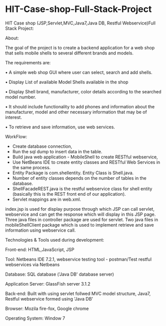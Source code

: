 # HIT-Case-shop-Full-Stack-Project

HIT Case shop (JSP,Servlet,MVC,Java7,Java DB, Restful Webservice)Full Stack Project:

About:

The goal of the project is to create a backend application  for a web shop that sells mobile shells to several different brands and models.

The requirements are:

•	A simple web shop GUI where user can select, search and add shells.

•	Display List of available Model Shells available in the shop

•	Display Shell brand, manufacturer, color details according to the searched model number.

•	It should include functionality to add phones and information about the manufacturer, model and other necessary information that may be of interest.

•	To retrieve and save information, use web services.

WorkFlow: 

- Create database connection, 
- Run the sql dump to insert data in the table. 
- Build java web application - MobileShell to create RESTful webservice, 
- Use NetBeans IDE to create entity classes and RESTful Web Services in the same process.
- Entity Package is com.shellentity. Entity Class is Shell.java.
- Number of entity classes depends on the number of tables in the database.
- ShellFacadeREST.java is the restful webservice class for shell entity (basically this is the REST front end of our application).
- Servlet mappings are in web.xml.

index.jsp is used for display purpose through which JSP can call servlet, webservice and can get the response which will display in this JSP page. 
Three java files in controller package are used for servlet. Two java files in mobileShellClient package which is used to implement retrieve and save information using webservice call.

Technologies & Tools used during development:

Front-end: HTML,JavaScript, JSP

Tool: Netbeans IDE 7.2.1, webservice testing tool - postman/Test restful webservices via Netbeans

Database: SQL database ('Java DB' database server)

Application Server: GlassFish server 3.1.2

Back-end: Built with using servlet follwed MVC model structure, Java7, Restful webservice formed using 'Java DB'

Browser: Mozila fire-fox, Google chrome

Operating System: Window 7
